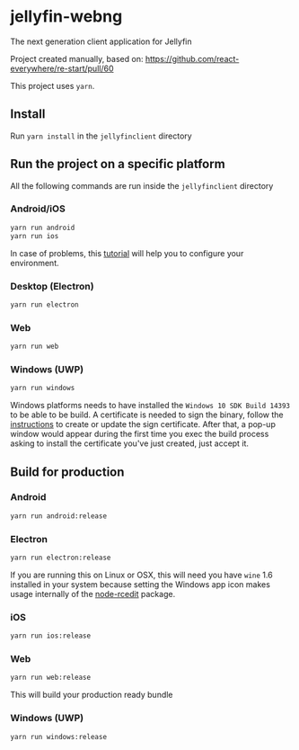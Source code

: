 # jellyfin-webng

The next generation client application for Jellyfin

Project created manually, based on: https://github.com/react-everywhere/re-start/pull/60

This project uses `yarn`.

## Install
Run `yarn install` in the `jellyfinclient` directory

## Run the project on a specific platform
All the following commands are run inside the `jellyfinclient` directory
### Android/iOS
```sh
yarn run android
yarn run ios
```
In case of problems, this [tutorial](https://facebook.github.io/react-native/docs/running-on-device.html) will help you to configure your environment.

### Desktop (Electron)
```sh
yarn run electron
```

### Web
```sh
yarn run web
```

### Windows (UWP)
```sh
yarn run windows
```
Windows platforms needs to have installed the `Windows 10 SDK Build 14393` to be able to be build. A certificate is needed to sign the binary, follow the [instructions](https://msdn.microsoft.com/en-us/library/windows/apps/br230260(v=vs.110).aspx) to create or update the sign certificate. After that, a pop-up window would appear during the first time you exec the build process asking to install the certificate you've just created, just accept it.

## Build for production

### Android
```sh
yarn run android:release
```

### Electron
```sh
yarn run electron:release
```
If you are running this on Linux or OSX, this will need you have `wine` 1.6 installed in your system because setting the Windows app icon makes usage internally of the [node-rcedit](https://github.com/atom/node-rcedit) package.

### iOS
```sh
yarn run ios:release
```

### Web
```sh
yarn run web:release
```
This will build your production ready bundle

### Windows (UWP)
```sh
yarn run windows:release
```